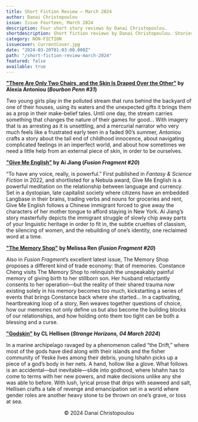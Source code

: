 ```yaml
---
title: Short Fiction Review — March 2024
author: Danai Christopoulou
issue: Issue Fourteen, March 2024
description: Four short story reviews by Danai Christopoulou.
shortdescription: Short fiction reviews by Danai Christopoulou. Stories reviewed include "There Are Only Two Chairs, and the Skin Is Draped Over the Other" by Alexia Antoniou (published in <em>Bourbon Penn</em>), "Give Me English" by Ai Jiang (reprinted in <em>Fusion Fragment</em>), "The Memory Shop" by Melissa Ren (published in <em>Fusion Fragment</em>), and "Godskin" by CL Hellisen (published in <em>Strange Horizons</em>).
category: NON-FICTION
issuecover: CurrentCover.jpg
date: "2024-03-20T01:03:00.000Z"
path: "/short-fiction-review-march-2024"
featured: false
available: true
---
```


**["There Are Only Two Chairs, and the Skin Is Draped Over the Other"](https://www.bourbonpenn.com/issue/31/there-are-only-two-chairs-and-the-skin-is-draped-over-the-other-by-alexia-antoniou) by Alexia Antoniou (*Bourbon Penn #31*)**

Two young girls play in the polluted stream that runs behind the backyard of one of their houses, using its waters and the unexpected gifts it brings them as a prop in their make-belief tales. Until one day, the stream carries something that changes the nature of their games for good… With imagery that is as arresting as it is unsettling, and a mercurial narrator who very much feels like a frustrated early teen in a faded 90’s summer, Antoniou crafts a story about the tail end of childhood innocence, about navigating complicated feelings in an imperfect world, and about how sometimes we need a little help from an external piece of skin, in order to be ourselves.


**["Give Me English"](https://www.fusionfragment.com/issue-20/) by Ai Jiang (*Fusion Fragment #20*)** <br />

“To have any voice, really, is powerful.” First published in *Fantasy & Science Fiction* in 2022, and shortlisted for a Nebula award, Give Me English is a powerful meditation on the relationship between language and currency. Set in a dystopian, late capitalist society where citizens have an embedded Langbase in their brains, trading verbs and nouns for groceries and rent, Give Me English follows a Chinese immigrant forced to give away the characters of her mother tongue to afford staying in New York. Ai Jiang’s story masterfully depicts the immigrant struggle of slowly chip away parts of your linguistic heritage in order to fit in, the subtle cruelties of classism, the silencing of women, and the rebuilding of one’s identity, one reclaimed word at a time.


**["The Memory Shop"](https://www.fusionfragment.com/issue-20/) by Melissa Ren (*Fusion Fragment #20*)** <br />

Also in *Fusion Fragment*’s excellent latest issue, The Memory Shop proposes a different kind of trade economy: that of memories. Constance Cheng visits The Memory Shop to relinquish the unspeakably painful memory of giving birth to her stillborn son. Her husband reluctantly consents to her operation—but the reality of their shared trauma now existing solely in his memory becomes too much, kickstarting a series of events that brings Constance back where she started... In a captivating, heartbreaking loop of a story, Ren weaves together questions of choice, how our memories not only define us but also become the building blocks of our relationships, and how holding onto them too tight can be both a blessing and a curse.


**["Godskin"](http://strangehorizons.com/fiction/godskin/) by CL Hellisen (*Strange Horizons, 04 March 2024*)**

In a marine archipelago ravaged by a phenomenon called “the Drift,” where most of the gods have died along with their islands and the fisher community of Yeske lives among their debris, young Ishahn picks up a piece of a god’s body in her nets. A hand, hollow like a glove. What follows is an accidental—but inevitable—slide into godhood, where Ishahn has to come to terms with her new powers, and make decisions unlike any she was able to before. With lush, lyrical prose that drips with seaweed and salt, Hellisen crafts a tale of revenge and emancipation set in a world where gender roles are another heavy stone to be thrown on one’s grave, or toss at sea.


<p style="text-align: center;">© 2024 Danai Christopoulou</p>